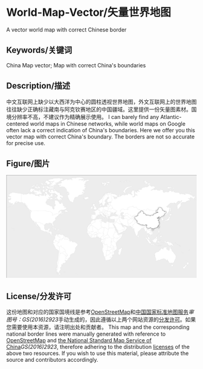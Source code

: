 # World-Map-Vector/矢量世界地图
A vector world map with correct Chinese border

## Keywords/关键词
China Map vector; Map with correct China's boundaries

## Description/描述
中文互联网上缺少以大西洋为中心的圆柱透视世界地图，外文互联网上的世界地图往往缺少正确标注藏南与阿克钦赛地区的中国疆域。这里提供一份矢量图素材。国境分辨率不高，不建议作为精确展示使用。
I can barely find any Atlantic-centered world maps in Chinese networks, while world maps on Google often lack a correct indication of China's boundaries. Here we offer you this vector map with correct China's boundary. The borders are not so accurate for precise use.

## Figure/图片

![image](https://github.com/Naclist/World-Map-Vector/blob/main/Example1.png)

## License/分发许可
这份地图和对应的国家国境线是参考[OpenStreetMap](https://www.openstreetmap.org/)和[中国国家标准地图服务](http://bzdt.ch.mnr.gov.cn/index.html)*审图号：GS(2016)2923*手动生成的，因此遵循以上两个网站资源的[分发许可](https://creativecommons.org/licenses/by-sa/2.0/)。如果您需要使用本资源，请注明出处和贡献者。
This map and the corresponding national border lines were manually generated with reference to [OpenStreetMap](https://www.openstreetmap.org/) and [the National Standard Map Service of China](http://bzdt.ch.mnr.gov.cn/index.html)*GS(2016)2923*, therefore adhering to the distribution [licenses](https://creativecommons.org/licenses/by-sa/2.0/) of the above two resources. If you wish to use this material, please attribute the source and contributors accordingly.


